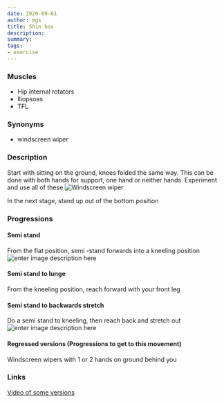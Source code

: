 ```yaml
---
date: 2020-09-01
author: mgs
title: Shin box
description: 
summary: 
tags: 
- exercise
---
```

### Muscles
- Hip internal rotators
- Iliopsoas
- TFL
### Synonyms
- windscreen wiper
### Description
Start with sitting on the ground, knees folded the same way. 
This can be done with both hands for support, one hand or neither hands. Experiment and use all of these
![Windscreen wiper](https://cdn.shopify.com/s/files/1/1122/2726/files/8-_Windshield_Wiper.gif?6775515921855453699)

In the next stage, stand up out of the bottom position

### Progressions
#### Semi stand
From the flat position, semi -stand forwards into a kneeling position
![enter image description here](https://tse1.mm.bing.net/th?id=OIP.TmzpXVojobg_NP8QyAv-RwHaHa&pid=Api&rs=1)
#### Semi stand to lunge
From the kneeling position, reach forward with your front leg
#### Semi stand to backwards stretch
Do a semi stand to kneeling, then reach back and stretch out
![enter image description here](https://tse3.mm.bing.net/th/id/OIP.IsptxR5izzTFmmXGMdSxYQHaEK?w=296&h=165&c=7&o=5&pid=1.7)
#### Regressed versions (Progressions to get to this movement)
Windscreen wipers with 1 or 2 hands on ground behind you
### Links
[Video of some versions](https://www.youtube.com/watch?v=sid4PNeMjSI)
<!--stackedit_data:
eyJoaXN0b3J5IjpbMjkzODI2Mzk2LC0xMzI3MDM3MDgwLC0xMj
UyMDYwMjUzLDIzMDU5ODQ0XX0=
-->